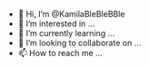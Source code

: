 - 👋 Hi, I’m @KamilaBleBleBBle
- 👀 I’m interested in ...
- 🌱 I’m currently learning ...
- 💞️ I’m looking to collaborate on ...
- 📫 How to reach me ...

<!---
KamilaBleBleBBle/KamilaBleBleBBle is a ✨ special ✨ repository because its `README.md` (this file) appears on your GitHub profile.
You can click the Preview link to take a look at your changes.
--->
